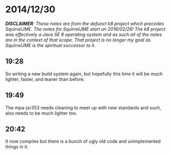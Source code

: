 # 2014/12/30

***DISCLAIMER***: _These notes are from the defunct k8 project which_
_precedes SquirrelJME. The notes for SquirrelJME start on 2016/02/26!_
_The k8 project was effectively a Java SE 8 operating system and as such_
_all of the notes are in the context of that scope. That project is no_
_longer my goal as SquirrelJME is the spiritual successor to it._

## 19:28

So writing a new build system again, but hopefully this time it will be much
lighter, faster, and leaner than before.

## 19:49

The mpa-jsr353 needs cleaning to meet up with new standards and such, also
needs to be much lighter too.

## 20:42

It now compiles but there is a bunch of ugly old code and unimplemented things
in it.

